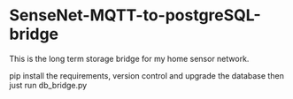 # SenseNet-MQTT-to-postgreSQL-bridge

This is the long term storage bridge for my home sensor network.

pip install the requirements, version control and upgrade the database then just run db_bridge.py
